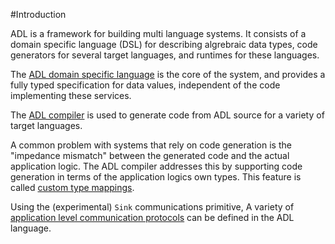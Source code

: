 #Introduction

ADL is a framework for building multi language systems. It consists of
a domain specific language (DSL) for describing algrebraic data types,
code generators for several target languages, and runtimes for these
languages.

The [ADL domain specific language][1] is the core of the system, and
provides a fully typed specification for data values, independent of
the code implementing these services.

The [ADL compiler][2] is used to generate code from ADL source for a
variety of target languages.

A common problem with systems that rely on code generation is the
"impedance mismatch" between the generated code and the actual
application logic. The ADL compiler addresses this by supporting code
generation in terms of the application logics own types. This feature
is called [custom type mappings][3].

Using the (experimental) `Sink` communications primitive, A variety of
[application level communication protocols][4] can be defined in the
ADL language.

[1]:language.md
[2]:compiler.md
[3]:custom-types.md
[4]:protocols.md
